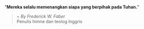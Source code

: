 "**Mereka selalu memenangkan siapa yang berpihak pada Tuhan.**"

> ~ _By Frederick W. Faber_  
Penulis himne dan teolog Inggris
